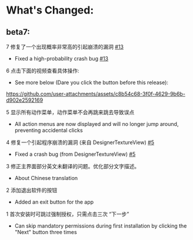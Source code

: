 
# What's Changed:



## beta7:

7 修复了一个出现概率非常高的引起崩溃的漏洞 [#13](https://github.com/kkgit2008/apkxxxAndroidIDE/discussions/13)
   - Fixed a high-probability crash bug [#13](https://github.com/kkgit2008/apkxxxAndroidIDE/discussions/13)

6 点击下面的视频查看具体操作:
   - See more below (Dare you click the button before this release):


https://github.com/user-attachments/assets/c8b54c68-3f0f-4629-9b6b-d902e2592169


5 显示所有动作菜单，动作菜单不会再跳来跳去导致误点
   - All action menus are now displayed and will no longer jump around, preventing accidental clicks

4 修复一个引起程序崩溃的漏洞 (来自 DesignerTextureView) [#5](https://github.com/kkgit2008/apkxxxAndroidIDE/discussions/5)
   - Fixed a crash bug (from DesignerTextureView) [#5](https://github.com/kkgit2008/apkxxxAndroidIDE/discussions/5)

3 修正主界面部分英文未翻译的问题。优化部分文字描述。
   - About Chinese translation

2 添加退出软件的按钮
   - Added an exit button for the app

1 首次安装时可跳过强制授权，只需点击三次 “下一步”
   - Can skip mandatory permissions during first installation by clicking the "Next" button three times

